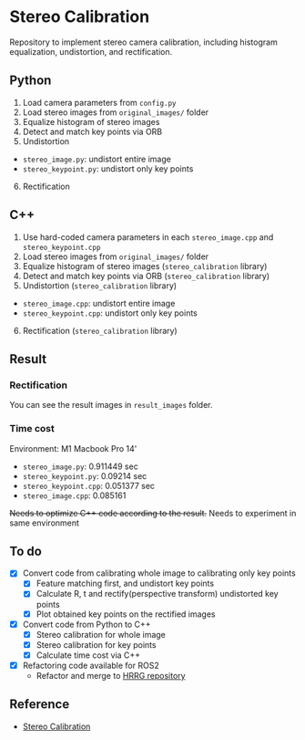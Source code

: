 # Stereo Calibration

Repository to implement stereo camera calibration, including histogram equalization, undistortion, and rectification.


## Python
1. Load camera parameters from `config.py`
2. Load stereo images from `original_images/` folder
3. Equalize histogram of stereo images
4. Detect and match key points via ORB
5. Undistortion
  - `stereo_image.py`: undistort entire image
  - `stereo_keypoint.py`: undistort only key points
6. Rectification


## C++
1. Use hard-coded camera parameters in each `stereo_image.cpp` and `stereo_keypoint.cpp`
2. Load stereo images from `original_images/` folder
3. Equalize histogram of stereo images (`stereo_calibration` library)
4. Detect and match key points via ORB (`stereo_calibration` library)
5. Undistortion (`stereo_calibration` library)
  - `stereo_image.cpp`: undistort entire image
  - `stereo_keypoint.cpp`: undistort only key points
6. Rectification (`stereo_calibration` library)


## Result
### Rectification
You can see the result images in `result_images` folder.


### Time cost

Environment: M1 Macbook Pro 14'
- `stereo_image.py`: 0.911449 sec
- `stereo_keypoint.py`: 0.09214 sec
- `stereo_keypoint.cpp`: 0.051377 sec
- `stereo_image.cpp`: 0.085161

~~Needs to optimize C++ code according to the result.~~
Needs to experiment in same environment


## To do

- [X] Convert code from calibrating whole image to calibrating only key points
  - [X] Feature matching first, and undistort key points
  - [X] Calculate R, t and rectify(perspective transform) undistorted key points
  - [X] Plot obtained key points on the rectified images
- [X] Convert code from Python to C++
  - [X] Stereo calibration for whole image
  - [X] Stereo calibration for key points
  - [X] Calculate time cost via C++
- [X] Refactoring code available for ROS2
  - Refactor and merge to [HRRG repository](https://github.com/hrrg/slam-tutorial)

## Reference

- [Stereo Calibration](https://github.com/wingedrasengan927/Stereo-Geometry/blob/master/Fundamental%20Matrix%20and%20Stereo%20Rectification.ipynb)
